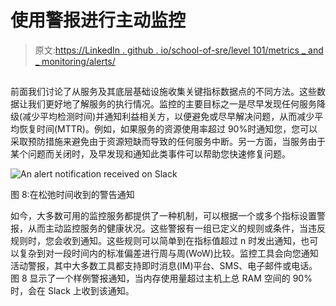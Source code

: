 # 使用警报进行主动监控

> 原文:[https://LinkedIn . github . io/school-of-sre/level 101/metrics _ and _ monitoring/alerts/](https://linkedin.github.io/school-of-sre/level101/metrics_and_monitoring/alerts/)

## 

前面我们讨论了从服务及其底层基础设施收集关键指标数据点的不同方法。这些数据让我们更好地了解服务的执行情况。监控的主要目标之一是尽早发现任何服务降级(减少平均检测时间)并通知利益相关方，以便避免或尽早解决问题，从而减少平均恢复时间(MTTR)。例如，如果服务的资源使用率超过 90%时通知您，您可以采取预防措施来避免由于资源短缺而导致的任何服务中断。另一方面，当服务由于某个问题而关闭时，及早发现和通知此类事件可以帮助您快速修复问题。

![An alert notification received on Slack](../Images/6b4e2993b31a95d94dcfc96993e9c6c6.png)

图 8:在松弛时间收到的警告通知

如今，大多数可用的监控服务都提供了一种机制，可以根据一个或多个指标设置警报，从而主动监控服务的健康状况。这些警报有一组已定义的规则或条件，当违反规则时，您会收到通知。这些规则可以简单到在指标值超过 n 时发出通知，也可以复杂到对一段时间内的标准偏差进行周与周(WoW)比较。监控工具会向您通知活动警报，其中大多数工具都支持即时消息(IM)平台、SMS、电子邮件或电话。图 8 显示了一个样例警报通知，当内存使用量超过主机上总 RAM 空间的 90%时，会在 Slack 上收到该通知。
